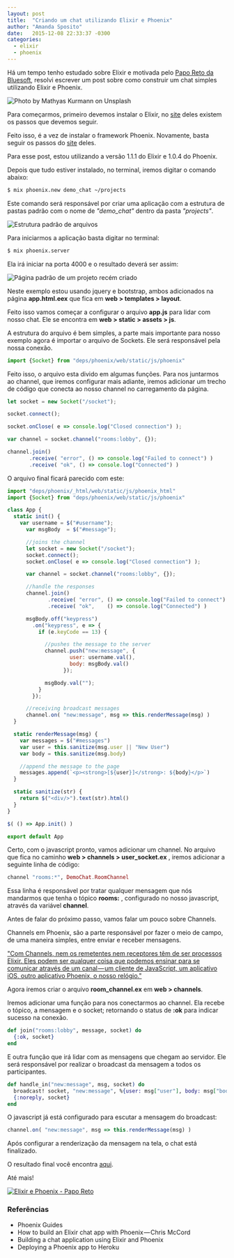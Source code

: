 ```yaml
---
layout: post
title:  "Criando um chat utilizando Elixir e Phoenix"
author: "Amanda Sposito"
date:   2015-12-08 22:33:37 -0300
categories:
  - elixir
  - phoenix
---
```


Há um tempo tenho estudado sobre Elixir e motivada pelo [Papo Reto da Bluesoft](http://youtube.com/bluesoftbr), resolvi escrever um post sobre como construir um chat simples utilizando Elixir e Phoenix.

![Photo by Mathyas Kurmann on Unsplash](/assets/images/criando-um-chat-elixir-phoenix-cover.jpg)

Para começarmos, primeiro devemos instalar o Elixir, no [site](http://elixir-lang.org/install.html) deles existem os passos que devemos seguir.

Feito isso, é a vez de instalar o framework Phoenix. Novamente, basta seguir os passos do [site](http://www.phoenixframework.org/docs/installation) deles.

Para esse post, estou utilizando a versão 1.1.1 do Elixir e 1.0.4 do Phoenix.

Depois que tudo estiver instalado, no terminal, iremos digitar o comando abaixo:

```bash
$ mix phoenix.new demo_chat ~/projects
```

Este comando será responsável por criar uma aplicação com a estrutura de pastas padrão com o nome de *"demo_chat"* dentro da pasta *"projects"*.

![Estrutura padrão de arquivos](/assets/images/estrutura-basica-phoenix.png)

Para iniciarmos a aplicação basta digitar no terminal:

```bash
$ mix phoenix.server
```

Ela irá iniciar na porta 4000 e o resultado deverá ser assim:

![Página padrão de um projeto recém criado](/assets/images/default-phoenix-page.png)

Neste exemplo estou usando jquery e bootstrap, ambos adicionados na página **app.html.eex** que fica em **web > templates > layout**.

Feito isso vamos começar a configurar o arquivo **app.js** para lidar com nosso chat. Ele se encontra em **web > static > assets > js**.

A estrutura do arquivo é bem simples, a parte mais importante para nosso exemplo agora é importar o arquivo de Sockets. Ele será responsável pela nossa conexão.

```javascript
import {Socket} from "deps/phoenix/web/static/js/phoenix"
```

Feito isso, o arquivo esta divido em algumas funções. Para nos juntarmos ao channel, que iremos configurar mais adiante, iremos adicionar um trecho de código que conecta ao nosso channel no carregamento da página.

```javascript
let socket = new Socket("/socket");

socket.connect();

socket.onClose( e => console.log("Closed connection") );

var channel = socket.channel("rooms:lobby", {});

channel.join()
       .receive( "error", () => console.log("Failed to connect") )
       .receive( "ok", () => console.log("Connected") )
```

O arquivo final ficará parecido com este:

```javascript
import "deps/phoenix/_html/web/static/js/phoenix_html"
import {Socket} from "deps/phoenix/web/static/js/phoenix"

class App {
  static init() {
    var username = $("#username");
      var msgBody  = $("#message");

      //joins the channel
      let socket = new Socket("/socket");
      socket.connect();
      socket.onClose( e => console.log("Closed connection") );

      var channel = socket.channel("rooms:lobby", {});

      //handle the responses
      channel.join()
             .receive( "error", () => console.log("Failed to connect") )
             .receive( "ok",    () => console.log("Connected") )

      msgBody.off("keypress")
        .on("keypress", e => {
          if (e.keyCode == 13) {

            //pushes the message to the server
            channel.push("new:message", {
                    user: username.val(),
                    body: msgBody.val()
                  });

            msgBody.val("");
          }
        });

      //receiving broadcast messages
      channel.on( "new:message", msg => this.renderMessage(msg) )
  }

  static renderMessage(msg) {
    var messages = $("#messages")
    var user = this.sanitize(msg.user || "New User")
    var body = this.sanitize(msg.body)

    //append the message to the page
    messages.append(`<p><strong>[${user}]</strong>: ${body}</p>`)
  }

  static sanitize(str) {
    return $("<div/>").text(str).html()
  }
}

$( () => App.init() )

export default App
```

Certo, com o javascript pronto, vamos adicionar um channel. No arquivo que fica no caminho **web > channels > user_socket.ex** , iremos adicionar a seguinte linha de código:

```elixir
channel "rooms:*", DemoChat.RoomChannel
```

Essa linha é responsável por tratar qualquer mensagem que nós mandarmos que tenha o tópico **rooms:** , configurado no nosso javascript, através da variável **channel**.

Antes de falar do próximo passo, vamos falar um pouco sobre Channels.

Channels em Phoenix, são a parte responsável por fazer o meio de campo, de uma maneira simples, entre enviar e receber mensagens.

["Com Channels, nem os remetentes nem receptores têm de ser processos Elixir. Eles podem ser qualquer coisa que podemos ensinar para se comunicar através de um canal — um cliente de JavaScript, um aplicativo iOS, outro aplicativo Phoenix, o nosso relógio."](http://www.phoenixframework.org/docs/channels)

Agora iremos criar o arquivo **room_channel.ex** em **web > channels**.

Iremos adicionar uma função para nos conectarmos ao channel. Ela recebe o tópico, a mensagem e o socket; retornando o status de **:ok** para indicar sucesso na conexão.

```elixir
def join("rooms:lobby", message, socket) do
  {:ok, socket}
end
```

E outra função que irá lidar com as mensagens que chegam ao servidor. Ele será responsável por realizar o broadcast da mensagem a todos os participantes.

```elixir
def handle_in("new:message", msg, socket) do
  broadcast! socket, "new:message", %{user: msg["user"], body: msg["body"]}
  {:noreply, socket}
end
```

O javascript já está configurado para escutar a mensagem do broadcast:

```javascript
channel.on( "new:message", msg => this.renderMessage(msg) )
```

Após configurar a renderização da mensagem na tela, o chat está finalizado.

O resultado final você encontra [aqui](http://papo-reto-demo-chat.herokuapp.com/).

Até mais!

[![Elixir e Phoenix - Papo Reto](/assets/images/placeholder-video-chat-phoenix.png)](https://www.youtube.com/watch?v=xcKDGZntkdg)

### Referências

* Phoenix Guides
* How to build an Elixir chat app with Phoenix — Chris McCord
* Building a chat application using Elixir and Phoenix
* Deploying a Phoenix app to Heroku
